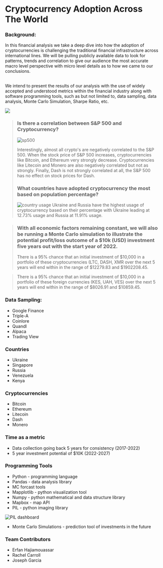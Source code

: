 # Cryptocurrency Adoption Across The World
### Background:

In this financial analysis we take a deep dive into how the adoption of cryptocurrencies is challenging the traditional financial infrastructure across international lines. We will be pulling publicly available data to look for patterns, trends and correlation to give our audience the most accurate macro level perspective with micro level details as to how we came to our conclusions. <br><br>
 
We intend to present the results of our analysis with the use of widely accepted and understood metrics within the financial industry along with software programming tools, such as but not limited to, data sampling, data analysis, Monte Carlo Simulation, Sharpe Ratio, etc.<br>

[![](https://www.nasdaq.com/sites/acquia.prod/files/styles/720x400/public/2021/05/07/cryptocurrency-Nuthawut-adobe.jpg?h=6acbff97&itok=kyPXtQ0N)](https://travis-ci.org/joemccann/dillinger)

> ### Is there a correlation between S&P 500 and Cryptocurrency?
> 
> ![sp500](https://user-images.githubusercontent.com/98990090/170398845-a507dea7-462e-4bac-aa17-f95562022289.png)
> 
> Interestingly, almost all crypto's are negatively correlated to the S&P 500. When the stock price of S&P 500 increases, cryptocurrencies like Bitcoin, and Ethereum very strongly decrease. Cryptocurrencies like Litecoin and Monero are also negatively correlated but not as strongly. Finally, Dash is not strongly correlated at all, the S&P 500 has no effect on stock prices for Dash.
>
>
>### What countries have adopted cryptocurrency the most based on population percentage?
>
>![country usage](https://user-images.githubusercontent.com/98990090/170398298-2e50a526-5e26-403c-ad40-fc7f7cd47fc2.png)
> Ukraine and Russia have the highest usage of cryptocurrency based on their percentage with Ukraine leading at 12.73% usage and Russia at 11.91% usage. 

>### With all economic factors remaining constant, we will also be running a Monte Carlo simulation to illustrate the potential profit/loss outcome of a $10k (USD) investment five years out with the start year of 2022.
> There is a 95% chance that an initial investment of $10,000 in a portfolio of these cryptocurrencies (LTC, DASH, XMR over the next 5 years will end within in the range of $12279.83 and $1902208.45.

> There is a 95% chance that an initial investment of $10,000 in a portfolio of these foreign currencies (KES, UAH, VES) over the next 5 years will end within in the range of $8026.91 and $10859.45.

### Data Sampling:
- Google Finance <br>
- Triple-A <br>
- Coinlore <br>
- Quandl <br>
- Alpaca <br>
- Trading View

### Countries
- Ukraine <br>
- Singapore <br>
- Russia <br>
- Venezuela <br>
- Kenya 

### Cryptocurrencies
- Bitcoin
- Ethereum
- Litecoin
- Dash
- Monero

### Time as a metric
- Data collection going back 5 years for consistency (2017-2022) 
- 5 year investment potential of $10K (2022-2027)

### Programming Tools
- Python - programming language
- Pandas - data analysis library
- MC forcast tools
- Mapplotlib - python visualization tool
- Numpy - python mathematical and data structure library
- Mapbox - map API
- PIL - python imaging library

![PIL dashboard](https://user-images.githubusercontent.com/98990090/170397715-7ba69e6e-da0b-44c8-9e43-8e964faee725.png)
- Monte Carlo Simulations - prediction tool of investments in the future
 
### Team Contributors
- Erfan Hajiamouassar
- Rachel Carroll
- Joseph Garcia
